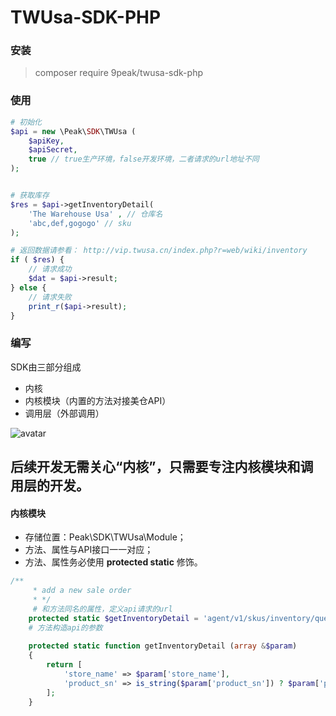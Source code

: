 # TWUsa-SDK-PHP

### 安装
> composer require 9peak/twusa-sdk-php


### 使用
```php
# 初始化
$api = new \Peak\SDK\TWUsa (
	$apiKey,
	$apiSecret,
	true // true生产环境，false开发环境，二者请求的url地址不同
);


# 获取库存
$res = $api->getInventoryDetail(
	'The Warehouse Usa' , // 仓库名
	'abc,def,gogogo' // sku
);

# 返回数据请参看： http://vip.twusa.cn/index.php?r=web/wiki/inventory
if ( $res) {
	// 请求成功
	$dat = $api->result;
} else {
	// 请求失败
	print_r($api->result);
}

```

### 编写
SDK由三部分组成
<ul>
	<li>内核</li>
	<li>内核模块（内置的方法对接美仓API）</li>
	<li>调用层（外部调用）</li>
</ul>

![avatar](http://storage-qiniu.9peak.net/9peak-twusa-sdk-php.png)

后续开发无需关心“内核”，只需要专注内核模块和调用层的开发。
----------------------------------------------------------
#### 内核模块
<ul>
	<li>存储位置：Peak\SDK\TWUsa\Module；</li>
	<li>方法、属性与API接口一一对应；</li>
	<li>方法、属性务必使用 <b>protected static</b> 修饰。 </li>
	</ul>

```php
/**
     * add a new sale order
     * */
     # 和方法同名的属性，定义api请求的url
	protected static $getInventoryDetail = 'agent/v1/skus/inventory/query';
	# 方法构造api的参数
    
	protected static function getInventoryDetail (array &$param)
	{
		return [
			'store_name' => $param['store_name'],
			'product_sn' => is_string($param['product_sn']) ? $param['product_sn'] : join(',', $param['product_sn']),
		];
	}
```
